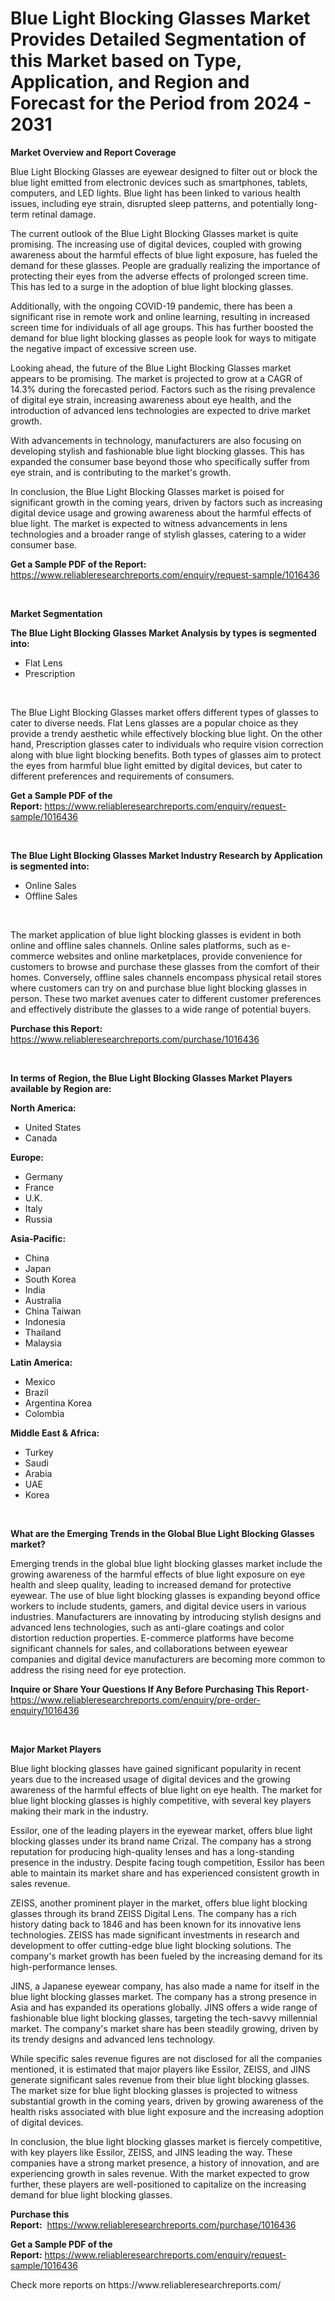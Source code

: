 <p><h1>Blue Light Blocking Glasses Market Provides Detailed Segmentation of this Market based on Type, Application, and Region and Forecast for the Period from 2024 - 2031</h1></p><p><strong>Market Overview and Report Coverage</strong></p>
<p><p>Blue Light Blocking Glasses are eyewear designed to filter out or block the blue light emitted from electronic devices such as smartphones, tablets, computers, and LED lights. Blue light has been linked to various health issues, including eye strain, disrupted sleep patterns, and potentially long-term retinal damage.</p><p>The current outlook of the Blue Light Blocking Glasses market is quite promising. The increasing use of digital devices, coupled with growing awareness about the harmful effects of blue light exposure, has fueled the demand for these glasses. People are gradually realizing the importance of protecting their eyes from the adverse effects of prolonged screen time. This has led to a surge in the adoption of blue light blocking glasses.</p><p>Additionally, with the ongoing COVID-19 pandemic, there has been a significant rise in remote work and online learning, resulting in increased screen time for individuals of all age groups. This has further boosted the demand for blue light blocking glasses as people look for ways to mitigate the negative impact of excessive screen use.</p><p>Looking ahead, the future of the Blue Light Blocking Glasses market appears to be promising. The market is projected to grow at a CAGR of 14.3% during the forecasted period. Factors such as the rising prevalence of digital eye strain, increasing awareness about eye health, and the introduction of advanced lens technologies are expected to drive market growth.</p><p>With advancements in technology, manufacturers are also focusing on developing stylish and fashionable blue light blocking glasses. This has expanded the consumer base beyond those who specifically suffer from eye strain, and is contributing to the market's growth.</p><p>In conclusion, the Blue Light Blocking Glasses market is poised for significant growth in the coming years, driven by factors such as increasing digital device usage and growing awareness about the harmful effects of blue light. The market is expected to witness advancements in lens technologies and a broader range of stylish glasses, catering to a wider consumer base.</p></p>
<p><strong>Get a Sample PDF of the Report:</strong> <a href="https://www.reliableresearchreports.com/enquiry/request-sample/1016436">https://www.reliableresearchreports.com/enquiry/request-sample/1016436</a></p>
<p>&nbsp;</p>
<p><strong>Market Segmentation</strong></p>
<p><strong>The Blue Light Blocking Glasses Market Analysis by types is segmented into:</strong></p>
<p><ul><li>Flat Lens</li><li>Prescription</li></ul></p>
<p>&nbsp;</p>
<p><p>The Blue Light Blocking Glasses market offers different types of glasses to cater to diverse needs. Flat Lens glasses are a popular choice as they provide a trendy aesthetic while effectively blocking blue light. On the other hand, Prescription glasses cater to individuals who require vision correction along with blue light blocking benefits. Both types of glasses aim to protect the eyes from harmful blue light emitted by digital devices, but cater to different preferences and requirements of consumers.</p></p>
<p><strong>Get a Sample PDF of the Report:</strong>&nbsp;<a href="https://www.reliableresearchreports.com/enquiry/request-sample/1016436">https://www.reliableresearchreports.com/enquiry/request-sample/1016436</a></p>
<p>&nbsp;</p>
<p><strong>The Blue Light Blocking Glasses Market Industry Research by Application is segmented into:</strong></p>
<p><ul><li>Online Sales</li><li>Offline Sales</li></ul></p>
<p>&nbsp;</p>
<p><p>The market application of blue light blocking glasses is evident in both online and offline sales channels. Online sales platforms, such as e-commerce websites and online marketplaces, provide convenience for customers to browse and purchase these glasses from the comfort of their homes. Conversely, offline sales channels encompass physical retail stores where customers can try on and purchase blue light blocking glasses in person. These two market avenues cater to different customer preferences and effectively distribute the glasses to a wide range of potential buyers.</p></p>
<p><strong>Purchase this Report:</strong>&nbsp; <a href="https://www.reliableresearchreports.com/purchase/1016436">https://www.reliableresearchreports.com/purchase/1016436</a></p>
<p>&nbsp;</p>
<p><strong>In terms of Region, the Blue Light Blocking Glasses Market Players available by Region are:</strong></p>
<p>
    <p> <strong> North America: </strong>
        <ul>
            <li>United States</li>
            <li>Canada</li>
        </ul>
        </p> 
    <p> <strong> Europe: </strong>
        <ul>
            <li>Germany</li>
            <li>France</li>
            <li>U.K.</li>
            <li>Italy</li>
            <li>Russia</li>
        </ul>
        </p> 
    <p> <strong> Asia-Pacific: </strong>
        <ul>
            <li>China</li>
            <li>Japan</li>
            <li>South Korea</li>
            <li>India</li>
            <li>Australia</li>
            <li>China Taiwan</li>
            <li>Indonesia</li>
            <li>Thailand</li>
            <li>Malaysia</li>
        </ul>
        </p> 
    <p> <strong> Latin America: </strong>
        <ul>
            <li>Mexico</li>
            <li>Brazil</li>
            <li>Argentina Korea</li>
            <li>Colombia</li>
        </ul>
        </p> 
    <p> <strong> Middle East & Africa: </strong>
        <ul>
            <li>Turkey</li>
            <li>Saudi</li>
            <li>Arabia</li>
            <li>UAE</li>
            <li>Korea</li>
        </ul>
    </p>
    </p>
<p>&nbsp;</p>
<p><strong>What are the Emerging Trends in the Global Blue Light Blocking Glasses market?</strong></p>
<p><p>Emerging trends in the global blue light blocking glasses market include the growing awareness of the harmful effects of blue light exposure on eye health and sleep quality, leading to increased demand for protective eyewear. The use of blue light blocking glasses is expanding beyond office workers to include students, gamers, and digital device users in various industries. Manufacturers are innovating by introducing stylish designs and advanced lens technologies, such as anti-glare coatings and color distortion reduction properties. E-commerce platforms have become significant channels for sales, and collaborations between eyewear companies and digital device manufacturers are becoming more common to address the rising need for eye protection.</p></p>
<p><strong>Inquire or Share Your Questions If Any Before Purchasing This Report</strong>- <a href="https://www.reliableresearchreports.com/enquiry/pre-order-enquiry/1016436">https://www.reliableresearchreports.com/enquiry/pre-order-enquiry/1016436</a></p>
<p>&nbsp;</p>
<p><strong>Major Market Players</strong></p>
<p><p>Blue light blocking glasses have gained significant popularity in recent years due to the increased usage of digital devices and the growing awareness of the harmful effects of blue light on eye health. The market for blue light blocking glasses is highly competitive, with several key players making their mark in the industry. </p><p>Essilor, one of the leading players in the eyewear market, offers blue light blocking glasses under its brand name Crizal. The company has a strong reputation for producing high-quality lenses and has a long-standing presence in the industry. Despite facing tough competition, Essilor has been able to maintain its market share and has experienced consistent growth in sales revenue.</p><p>ZEISS, another prominent player in the market, offers blue light blocking glasses through its brand ZEISS Digital Lens. The company has a rich history dating back to 1846 and has been known for its innovative lens technologies. ZEISS has made significant investments in research and development to offer cutting-edge blue light blocking solutions. The company's market growth has been fueled by the increasing demand for its high-performance lenses.</p><p>JINS, a Japanese eyewear company, has also made a name for itself in the blue light blocking glasses market. The company has a strong presence in Asia and has expanded its operations globally. JINS offers a wide range of fashionable blue light blocking glasses, targeting the tech-savvy millennial market. The company's market share has been steadily growing, driven by its trendy designs and advanced lens technology.</p><p>While specific sales revenue figures are not disclosed for all the companies mentioned, it is estimated that major players like Essilor, ZEISS, and JINS generate significant sales revenue from their blue light blocking glasses. The market size for blue light blocking glasses is projected to witness substantial growth in the coming years, driven by growing awareness of the health risks associated with blue light exposure and the increasing adoption of digital devices.</p><p>In conclusion, the blue light blocking glasses market is fiercely competitive, with key players like Essilor, ZEISS, and JINS leading the way. These companies have a strong market presence, a history of innovation, and are experiencing growth in sales revenue. With the market expected to grow further, these players are well-positioned to capitalize on the increasing demand for blue light blocking glasses.</p></p>
<p><strong>Purchase this Report:</strong>&nbsp;&nbsp;<a href="https://www.reliableresearchreports.com/purchase/1016436">https://www.reliableresearchreports.com/purchase/1016436</a></p>
<p></p>
<p><strong>Get a Sample PDF of the Report:</strong>&nbsp;<a href="https://www.reliableresearchreports.com/enquiry/request-sample/1016436">https://www.reliableresearchreports.com/enquiry/request-sample/1016436</a></p>
<p>Check more reports on https://www.reliableresearchreports.com/</p>